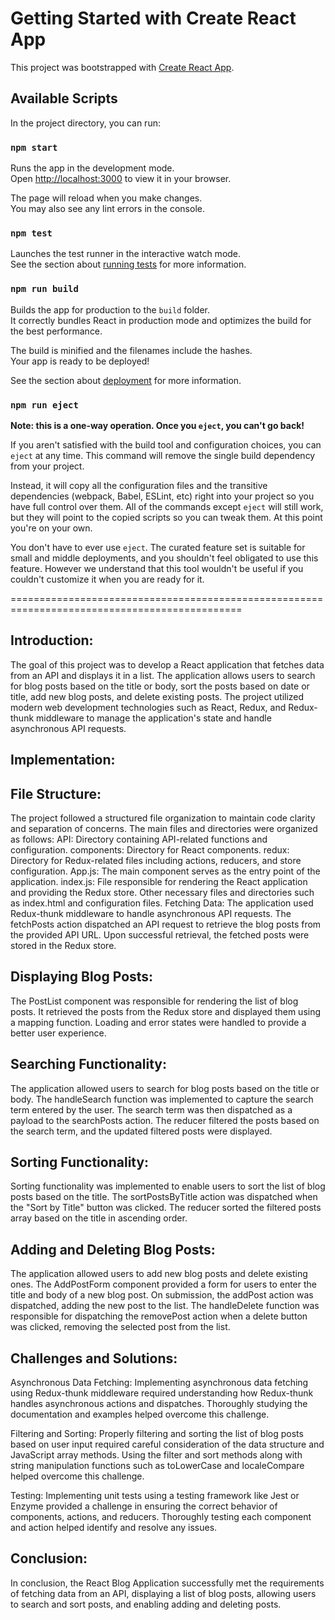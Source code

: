 # Getting Started with Create React App

This project was bootstrapped with [Create React App](https://github.com/facebook/create-react-app).

## Available Scripts

In the project directory, you can run:

### `npm start`

Runs the app in the development mode.\
Open [http://localhost:3000](http://localhost:3000) to view it in your browser.

The page will reload when you make changes.\
You may also see any lint errors in the console.

### `npm test`

Launches the test runner in the interactive watch mode.\
See the section about [running tests](https://facebook.github.io/create-react-app/docs/running-tests) for more information.

### `npm run build`

Builds the app for production to the `build` folder.\
It correctly bundles React in production mode and optimizes the build for the best performance.

The build is minified and the filenames include the hashes.\
Your app is ready to be deployed!

See the section about [deployment](https://facebook.github.io/create-react-app/docs/deployment) for more information.

### `npm run eject`

**Note: this is a one-way operation. Once you `eject`, you can't go back!**

If you aren't satisfied with the build tool and configuration choices, you can `eject` at any time. This command will remove the single build dependency from your project.

Instead, it will copy all the configuration files and the transitive dependencies (webpack, Babel, ESLint, etc) right into your project so you have full control over them. All of the commands except `eject` will still work, but they will point to the copied scripts so you can tweak them. At this point you're on your own.

You don't have to ever use `eject`. The curated feature set is suitable for small and middle deployments, and you shouldn't feel obligated to use this feature. However we understand that this tool wouldn't be useful if you couldn't customize it when you are ready for it.

==============================================================================================

## Introduction:
The goal of this project was to develop a React application that fetches data from an API and displays it in a list. The application allows users to search for blog posts based on the title or body, sort the posts based on date or title, add new blog posts, and delete existing posts. The project utilized modern web development technologies such as React, Redux, and Redux-thunk middleware to manage the application's state and handle asynchronous API requests.

## Implementation:

## File Structure:
The project followed a structured file organization to maintain code clarity and separation of concerns. The main files and directories were organized as follows:
API: Directory containing API-related functions and configuration.
components: Directory for React components.
redux: Directory for Redux-related files including actions, reducers, and store configuration.
App.js: The main component serves as the entry point of the application.
index.js: File responsible for rendering the React application and providing the Redux store.
Other necessary files and directories such as index.html and configuration files.
Fetching Data:
The application used Redux-thunk middleware to handle asynchronous API requests. The fetchPosts action dispatched an API request to retrieve the blog posts from the provided API URL. Upon successful retrieval, the fetched posts were stored in the Redux store.

## Displaying Blog Posts:
The PostList component was responsible for rendering the list of blog posts. It retrieved the posts from the Redux store and displayed them using a mapping function. Loading and error states were handled to provide a better user experience.

## Searching Functionality:
The application allowed users to search for blog posts based on the title or body. The handleSearch function was implemented to capture the search term entered by the user. The search term was then dispatched as a payload to the searchPosts action. The reducer filtered the posts based on the search term, and the updated filtered posts were displayed.

## Sorting Functionality:
Sorting functionality was implemented to enable users to sort the list of blog posts based on the title. The sortPostsByTitle action was dispatched when the "Sort by Title" button was clicked. The reducer sorted the filtered posts array based on the title in ascending order.

## Adding and Deleting Blog Posts:
The application allowed users to add new blog posts and delete existing ones. The AddPostForm component provided a form for users to enter the title and body of a new blog post. On submission, the addPost action was dispatched, adding the new post to the list. The handleDelete function was responsible for dispatching the removePost action when a delete button was clicked, removing the selected post from the list.

## Challenges and Solutions:

Asynchronous Data Fetching: Implementing asynchronous data fetching using Redux-thunk middleware required understanding how Redux-thunk handles asynchronous actions and dispatches. Thoroughly studying the documentation and examples helped overcome this challenge.

Filtering and Sorting: Properly filtering and sorting the list of blog posts based on user input required careful consideration of the data structure and JavaScript array methods. Using the filter and sort methods along with string manipulation functions such as toLowerCase and localeCompare helped overcome this challenge.

Testing: Implementing unit tests using a testing framework like Jest or Enzyme provided a challenge in ensuring the correct behavior of components, actions, and reducers. Thoroughly testing each component and action helped identify and resolve any issues.

## Conclusion:
In conclusion, the React Blog Application successfully met the requirements of fetching data from an API, displaying a list of blog posts, allowing users to search and sort posts, and enabling adding and deleting posts.


